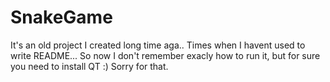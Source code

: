 # SnakeGame

It's an old project I created long time aga.. Times when I havent used to write README... So now I don't remember exacly how to run it, but for sure you need to install QT :) Sorry for that.
